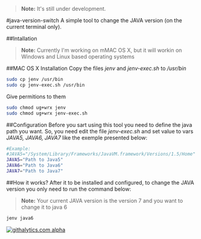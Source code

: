 > **Note:** It's still under development.

#java-version-switch
A simple tool to change the JAVA version (on the current terminal only).


##Intallation
> **Note:**  Currently I'm working on mMAC OS X, but it will workin on Windows and Linux based operating systems

##MAC OS X Installation
Copy the files *jenv* and *jenv-exec.sh* to */usr/bin*
```bash
sudo cp jenv /usr/bin
sudo cp jenv-exec.sh /usr/bin
```
Give permitions to them

```bash
sudo chmod ug+wrx jenv
sudo chmod ug+wrx jenv-exec.sh
```


##Configuration
Before you sart using this tool you need to define the java path you want. So, you need edit the file *jenv-exec.sh* and set value to vars *JAVA5, JAVA6, JAVA7* like the exemple presented below:

```bash
#Example:
#JAVA5="/System/Library/Frameworks/JavaVM.framework/Versions/1.5/Home"          
JAVA5="Path to Java5"
JAVA6="Path to Java6"
JAVA7="Path to Java7"
```

##How it works?
After it to be installed and configured, to change the JAVA version you only need to run the command below:
> **Note:** Your current JAVA version is the version 7 and you want to change it to java 6

```bash
jenv java6
```


[![githalytics.com alpha](https://cruel-carlota.pagodabox.com/b3f4f9f76debf96fc47d767cd0ba669e "githalytics.com")](http://githalytics.com/rmrodrigues/java-version-switch)

